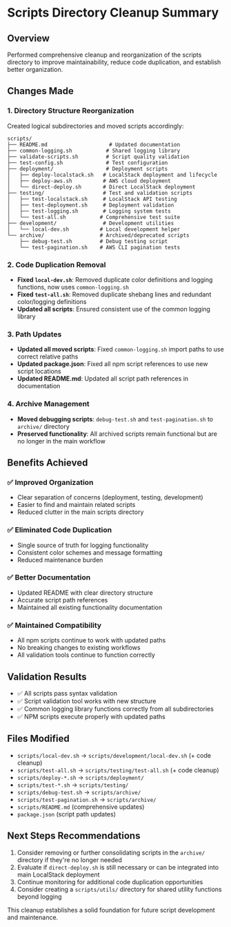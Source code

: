 # Scripts Directory Cleanup Summary

## Overview
Performed comprehensive cleanup and reorganization of the scripts directory to improve maintainability, reduce code duplication, and establish better organization.

## Changes Made

### 1. Directory Structure Reorganization
Created logical subdirectories and moved scripts accordingly:

```
scripts/
├── README.md                    # Updated documentation
├── common-logging.sh           # Shared logging library
├── validate-scripts.sh         # Script quality validation
├── test-config.sh              # Test configuration
├── deployment/                 # Deployment scripts
│   ├── deploy-localstack.sh   # LocalStack deployment and lifecycle
│   ├── deploy-aws.sh          # AWS cloud deployment
│   └── direct-deploy.sh       # Direct LocalStack deployment
├── testing/                   # Test and validation scripts
│   ├── test-localstack.sh     # LocalStack API testing
│   ├── test-deployment.sh     # Deployment validation
│   ├── test-logging.sh        # Logging system tests
│   └── test-all.sh           # Comprehensive test suite
├── development/               # Development utilities
│   └── local-dev.sh          # Local development helper
└── archive/                  # Archived/deprecated scripts
    ├── debug-test.sh         # Debug testing script
    └── test-pagination.sh    # AWS CLI pagination tests
```

### 2. Code Duplication Removal
- **Fixed `local-dev.sh`**: Removed duplicate color definitions and logging functions, now uses `common-logging.sh`
- **Fixed `test-all.sh`**: Removed duplicate shebang lines and redundant color/logging definitions
- **Updated all scripts**: Ensured consistent use of the common logging library

### 3. Path Updates
- **Updated all moved scripts**: Fixed `common-logging.sh` import paths to use correct relative paths
- **Updated package.json**: Fixed all npm script references to use new script locations
- **Updated README.md**: Updated all script path references in documentation

### 4. Archive Management
- **Moved debugging scripts**: `debug-test.sh` and `test-pagination.sh` to `archive/` directory
- **Preserved functionality**: All archived scripts remain functional but are no longer in the main workflow

## Benefits Achieved

### ✅ Improved Organization
- Clear separation of concerns (deployment, testing, development)
- Easier to find and maintain related scripts
- Reduced clutter in the main scripts directory

### ✅ Eliminated Code Duplication
- Single source of truth for logging functionality
- Consistent color schemes and message formatting
- Reduced maintenance burden

### ✅ Better Documentation
- Updated README with clear directory structure
- Accurate script path references
- Maintained all existing functionality documentation

### ✅ Maintained Compatibility
- All npm scripts continue to work with updated paths
- No breaking changes to existing workflows
- All validation tools continue to function correctly

## Validation Results
- ✅ All scripts pass syntax validation
- ✅ Script validation tool works with new structure
- ✅ Common logging library functions correctly from all subdirectories
- ✅ NPM scripts execute properly with updated paths

## Files Modified
- `scripts/local-dev.sh` → `scripts/development/local-dev.sh` (+ code cleanup)
- `scripts/test-all.sh` → `scripts/testing/test-all.sh` (+ code cleanup)
- `scripts/deploy-*.sh` → `scripts/deployment/`
- `scripts/test-*.sh` → `scripts/testing/`
- `scripts/debug-test.sh` → `scripts/archive/`
- `scripts/test-pagination.sh` → `scripts/archive/`
- `scripts/README.md` (comprehensive updates)
- `package.json` (script path updates)

## Next Steps Recommendations
1. Consider removing or further consolidating scripts in the `archive/` directory if they're no longer needed
2. Evaluate if `direct-deploy.sh` is still necessary or can be integrated into main LocalStack deployment
3. Continue monitoring for additional code duplication opportunities
4. Consider creating a `scripts/utils/` directory for shared utility functions beyond logging

This cleanup establishes a solid foundation for future script development and maintenance.
